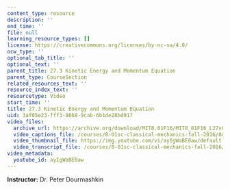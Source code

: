 ```yaml
---
content_type: resource
description: ''
end_time: ''
file: null
learning_resource_types: []
license: https://creativecommons.org/licenses/by-nc-sa/4.0/
ocw_type: ''
optional_tab_title: ''
optional_text: ''
parent_title: 27.3 Kinetic Energy and Momentum Equation
parent_type: CourseSection
related_resources_text: ''
resource_index_text: ''
resourcetype: Video
start_time: ''
title: 27.3 Kinetic Energy and Momentum Equation
uid: 3af05e23-fff3-8668-9cab-6b1de28bd917
video_files:
  archive_url: https://archive.org/download/MIT8.01F16/MIT8_01F16_L27v03_360p.mp4
  video_captions_file: /courses/8-01sc-classical-mechanics-fall-2016/8d26584299e85bc5a42efa2f1cd6eeea_ayIgWaBE0aw.vtt
  video_thumbnail_file: https://img.youtube.com/vi/ayIgWaBE0aw/default.jpg
  video_transcript_file: /courses/8-01sc-classical-mechanics-fall-2016/3977f0de920b2ee44fd0a38549f12e05_ayIgWaBE0aw.pdf
video_metadata:
  youtube_id: ayIgWaBE0aw
---
```


**Instructor:** Dr. Peter Dourmashkin

